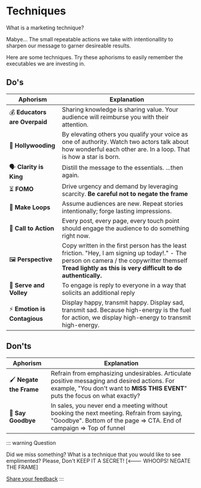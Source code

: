 
# Techniques

What is a marketing technique? 

Mabye... The small repeatable actions we take with intentionallity to sharpen our message to garner desireable results. 

Here are some techniques. Try these aphorisms to easily remember the executables we are investing in. 

## Do's 
| Aphorism                                         | Explanation                                                     |
|---------------------------------------------------|-----------------------------------------------------------------|
| 💰 **Educators are Overpaid**                             | Sharing knowledge is sharing value. Your audience will reimburse you with their attention.|
| 🎥  **Hollywooding**                      | By elevating others you qualify your voice as one of authority. Watch two actors talk about how wonderful each other are. In a loop. That is how a star is born.|
| 🗣️ **Clarity is King**                             | Distill the message to the essentials. ...then again. |
| ⏳ **FOMO**                      | Drive urgency and demand by leveraging scarcity. **Be careful not to negate the frame**|
| 🔨 **Make Loops**                        | Assume audiences are new. Repeat stories intentionally; forge lasting impressions. |
| 📣 **Call to Action** | Every post, every page, every touch point should engage the audience to do something right now. |
| 🖼️ **Perspective**    | Copy written in the first person has the least friction. "Hey, I am signing up today!." - The person on camera / the copywritter themself **Tread lightly as this is very difficult to do authentically.** |
| 🏐 **Serve and Volley** | To engage is reply to everyone in a way that solicits an additional reply |
| ⚡ **Emotion is Contagious** | Display happy, transmit happy. Display sad, transmit sad. Because high-energy is the fuel for action, we display high-energy to transmit high-energy. |


## Don'ts

| Aphorism                      | Explanation                                                                                       |
|-------------------------------|---------------------------------------------------------------------------------------------------|
| 🖌️ **Negate the Frame**      | Refrain from emphasizing undesirables. Articulate positive messaging and desired actions. For example, "You don't want to **MISS THIS EVENT**" puts the focus on what exactly? |
| 📅 **Say Goodbye** | In sales, you never end a meeting without booking the next meeting. Refrain from saying, "Goodbye". Bottom of the page => CTA. End of campaign => Top of funnel |

::: warning Question 

Did we miss something? What is a technique that you would like to see emplimented? Please, Don't KEEP IT A SECRET! [<--- WHOOPS! NEGATE THE FRAME]<br>
 
[Share your feedback](./../contact.md)
:::


<!-- 
| 🍰 **_My_ Birthday Party** | Converge different circles/groups. Launching a new book about... "Age"? Host a birthday party for everyone you know all at the same time and supply them with materials to ~~market~~ invite their friends to  ~~your book launch~~ their birthday party.|
| 🌱    **Plant the Seed**                          | Aways forecast the next step no matter how subtely. |
| ✂️ **Measure Twice, Cut Once**                    | Test and refine your campaigns iteratively to minimize errors and maximize effectiveness. |

 -->